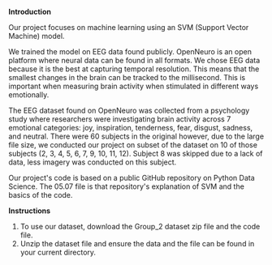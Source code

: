 **Introduction**

Our project focuses on machine learning using an SVM (Support Vector Machine) model. 

We trained the model on EEG data found publicly. OpenNeuro is an open platform where neural data can be found in all formats. We chose EEG data because it is the best at capturing temporal resolution. This means that the smallest changes in the brain can be tracked to the millisecond. This is important when measuring brain activity when stimulated in different ways emotionally. 

The EEG dataset found on OpenNeuro was collected from a psychology study where researchers were investigating brain activity across 7 emotional categories: joy, inspiration, tenderness, fear, disgust, sadness, and neutral. There were 60 subjects in the original however, due to the large file size, we conducted our project on subset of the dataset on 10 of those subjects (2, 3, 4, 5, 6, 7, 9, 10, 11, 12). Subject 8 was skipped due to a lack of data, less imagery was conducted on this subject. 

Our project's code is based on a public GitHub repository on Python Data Science. The 05.07 file is that repository's explanation of SVM and the basics of the code. 


**Instructions**
1. To use our dataset, download the Group_2 dataset zip file and the code file.
2. Unzip the dataset file and ensure the data and the file can be found in your current directory. 
